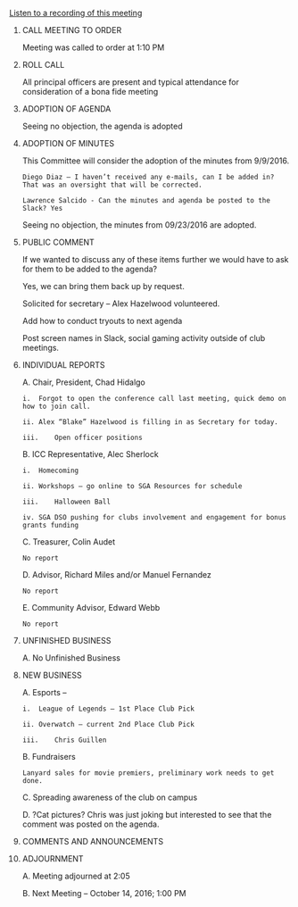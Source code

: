 [Listen to a recording of this meeting](https://fccdl.in/nv4ihq06c)

1.	CALL MEETING TO ORDER

	Meeting was called to order at 1:10 PM
	
2.	ROLL CALL

	All principal officers are present and typical attendance for consideration of a bona fide meeting 
	
3.	ADOPTION OF AGENDA 

	Seeing no objection, the agenda is adopted
	
4.	ADOPTION OF MINUTES 

	This Committee will consider the adoption of the minutes from 9/9/2016.

		Diego Diaz – I haven’t received any e-mails, can I be added in? That was an oversight that will be corrected.

		Lawrence Salcido - Can the minutes and agenda be posted to the Slack? Yes

	Seeing no objection, the minutes from 09/23/2016 are adopted.

5.	PUBLIC COMMENT 

	If we wanted to discuss any of these items further we would have to ask for them to be added to the agenda? 

	Yes, we can bring them back up by request.
	
	Solicited for secretary – Alex Hazelwood volunteered.
	
	Add how to conduct tryouts to next agenda
	
	Post screen names in Slack, social gaming activity outside of club meetings.
	
6.	INDIVIDUAL REPORTS 

	A.	Chair, President, Chad Hidalgo

		i.	Forgot to open the conference call last meeting, quick demo on how to join call.

		ii.	Alex “Blake” Hazelwood is filling in as Secretary for today.

		iii.	Open officer positions 

	B.	ICC Representative, Alec Sherlock

		i.	Homecoming

		ii.	Workshops – go online to SGA Resources for schedule

		iii.	Halloween Ball

		iv.	SGA DSO pushing for clubs involvement and engagement for bonus grants funding

	C.	Treasurer, Colin Audet
	
		No report
	
	D.	Advisor, Richard Miles and/or Manuel Fernandez 
	
		No report

	E.	Community Advisor, Edward Webb

		No report

7.	UNFINISHED BUSINESS 

	A.	No Unfinished Business

8.	NEW BUSINESS 

	A.	Esports – 

		i.	League of Legends – 1st Place Club Pick

		ii.	Overwatch – current 2nd Place Club Pick

		iii.	Chris Guillen

	B.	Fundraisers

		Lanyard sales for movie premiers, preliminary work needs to get done.

	C.	Spreading awareness of the club on campus

	D.	?Cat pictures? Chris was just joking but interested to see that the comment was posted on the agenda.

9.	COMMENTS AND ANNOUNCEMENTS 

10.	ADJOURNMENT 

	A.	Meeting adjourned at 2:05 
	
	B. Next Meeting – October 14, 2016; 1:00 PM
